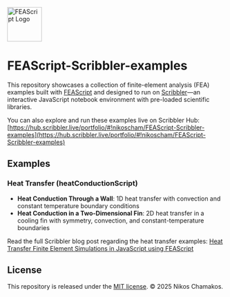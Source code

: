 <img src="https://feascript.github.io/FEAScript-website/assets/FEAScriptLogo.png" width="80" alt="FEAScript Logo">

# FEAScript-Scribbler-examples

This repository showcases a collection of finite-element analysis (FEA) examples built with [FEAScript](https://feascript.com/) and designed to run on [Scribbler](https://scribbler.live/)—an interactive JavaScript notebook environment with pre-loaded scientific libraries.

You can also explore and run these examples live on Scribbler Hub: [https://hub.scribbler.live/portfolio/#!nikoscham/FEAScript-Scribbler-examples](https://hub.scribbler.live/portfolio/#!nikoscham/FEAScript-Scribbler-examples)

## Examples

### Heat Transfer (heatConductionScript)

- **Heat Conduction Through a Wall**: 1D heat transfer with convection and constant temperature boundary conditions
- **Heat Conduction in a Two-Dimensional Fin**: 2D heat transfer in a cooling fin with symmetry, convection, and constant-temperature boundaries

Read the full Scribbler blog post regarding the heat transfer examples: [Heat Transfer Finite Element Simulations in JavaScript using FEAScript](https://scribbler.live/2025/08/25/Heat-Transfer-Finite-Element-Simulations-in-JavaScript-using-FEAScript.html)

## License

This repository is released under the [MIT license](https://github.com/nikoscham/FEAScript-Scribbler-examples/blob/main/LICENSE). &copy; 2025 Nikos Chamakos.
